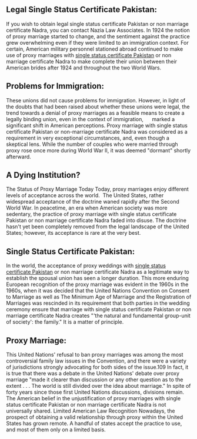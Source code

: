 <h2>Legal Single Status Certificate Pakistan:</h2>
<p>If you wish to obtain legal single status certificate Pakistan or non marriage certificate Nadra, you can contact Nazia Law Associates. In 1924 the notion of proxy marriage started to change, and the sentiment against the practice grew overwhelming even if they were limited to an immigration context. For certain, American military personnel stationed abroad continued to make use of proxy marriages with <a href="https://www.familycaselawyer.com/unmarried-single-status-certificate-pakistan/">single status certificate Pakistan</a> or non marriage certificate Nadra to make complete their union between their American brides after 1924 and throughout the two World Wars.</p>
<h2>Problems for Immigration:</h2>
<p>These unions did not cause problems for immigration. However, in light of the doubts that had been raised about whether these unions were legal, the trend towards a denial of proxy marriages as a feasible means to create a legally binding union, even in the context of immigration,&nbsp; &nbsp; &nbsp; marked a significant shift in American perceptions. Proxy marriage with single status certificate Pakistan or non-marriage certificate Nadra was considered as a requirement in very exceptional circumstances, and, even though a skeptical lens. While the number of couples who were married through proxy rose once more during World War II, it was deemed "dormant" shortly afterward.</p>
<h2>A Dying Institution?</h2>
<p>The Status of Proxy Marriage Today Today, proxy marriages enjoy different levels of acceptance across the world.&nbsp; The United States, rather widespread acceptance of the doctrine waned rapidly after the Second World War. In peacetime, an era when American society was more sedentary, the practice of proxy marriage with single status certificate Pakistan or non marriage certificate Nadra faded into disuse. The doctrine hasn't yet been completely removed from the legal landscape of the United States; however, its acceptance is rare at the very best.</p>
<h2>Single Status Certificate Pakistan:</h2>
<p>In the world, the acceptance of proxy weddings with <a href="https://www.lawyerinlahore.com/certificate-no-impediment-marriage-pakistan/">single status certificate Pakistan</a> or non marriage certificate Nadra as a legitimate way to establish the spousal union has seen a longer duration. This more enduring European recognition of the proxy marriage was evident in the 1960s in the 1960s, when it was decided that the United Nations Convention on Consent to Marriage as well as The Minimum Age of Marriage and the Registration of Marriages was rescinded in its requirement that both parties in the wedding ceremony ensure that marriage with single status certificate Pakistan or non marriage certificate Nadra creates "'the natural and fundamental group-unit of society': the family." It is a matter of principle.</p>
<h2>Proxy Marriage:</h2>
<p>This United Nations' refusal to ban proxy marriages was among the most controversial family law issues in the Convention, and there were a variety of jurisdictions strongly advocating for both sides of the issue.109 In fact, it is true that there was a debate in the United Nations' debate over proxy marriage "made it clearer than discussion or any other question as to the extent . . . The world is still divided over the idea about marriage." In spite of forty years since those first United Nations discussions, divisions remain. The American belief in the unjustification of proxy marriages with single status certificate Pakistan or non marriage certificate Nadra is not universally shared. Limited American Law Recognition Nowadays, the prospect of obtaining a valid relationship through proxy within the United States has grown remote. A handful of states accept the practice to use, and most of them only on a limited basis.</p>
